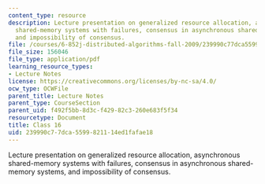 ```yaml
---
content_type: resource
description: Lecture presentation on generalized resource allocation, asynchronous
  shared-memory systems with failures, consensus in asynchronous shared-memory systems,
  and impossibility of consensus.
file: /courses/6-852j-distributed-algorithms-fall-2009/239990c77dca5599821114ed1fafae18_MIT6_852JF09_lec16.pdf
file_size: 156046
file_type: application/pdf
learning_resource_types:
- Lecture Notes
license: https://creativecommons.org/licenses/by-nc-sa/4.0/
ocw_type: OCWFile
parent_title: Lecture Notes
parent_type: CourseSection
parent_uid: f492f5bb-8d3c-f429-82c3-260e683f5f34
resourcetype: Document
title: Class 16
uid: 239990c7-7dca-5599-8211-14ed1fafae18
---
```

Lecture presentation on generalized resource allocation, asynchronous shared-memory systems with failures, consensus in asynchronous shared-memory systems, and impossibility of consensus.